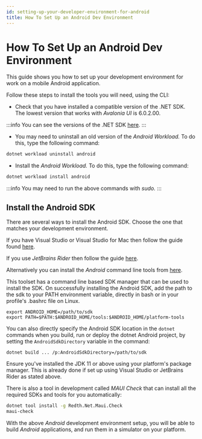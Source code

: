 ```yaml
---
id: setting-up-your-developer-environment-for-android
title: How To Set Up an Android Dev Environment
---
```


# How To Set Up an Android Dev Environment

This guide shows you how to set up your development environment for work on a mobile Android application.

Follow these steps to install the tools you will need, using the CLI:

-  Check that you have installed a compatible version of the .NET SDK. The lowest version that works with _Avalonia UI_ is 6.0.2.00.

:::info
You can see the versions of the .NET SDK [here](https://dotnet.microsoft.com/en-us/download/dotnet).
:::

-  You may need to uninstall an old version of the _Android Workload._ To do this, type the following command:

```bash
dotnet workload uninstall android
```

-  Install the _Android Workload._ To do this, type the following command:

```bash
dotnet workload install android
```

:::info
You may need to run the above commands with _sudo._
:::

## Install the Android SDK

There are several ways to install the Android SDK. Choose the one that matches your development environment.

If you have Visual Studio or Visual Studio for Mac then follow the guide found [here](https://docs.microsoft.com/en-us/xamarin/android/get-started/installation/android-sdk).

If you use _JetBrains Rider_ then follow the guide [here](https://www.jetbrains.com/help/rider/Xamarin.html).

Alternatively you can install the _Android_ command line tools from [here](https://developer.android.com/studio#command-tools).

This toolset has a command line based SDK manager that can be used to install the SDK. On successfully installing the Android SDK, add the path to the sdk to your PATH environment variable, directly in bash or in your profile's .bashrc file on Linux.
```
export ANDROID_HOME=/path/to/sdk
export PATH=$PATH:$ANDROID_HOME/tools:$ANDROID_HOME/platform-tools
```
You can also directly specify the Android SDK location in the `dotnet` commands when you build, run or deploy the dotnet Android project, by setting the `AndroidSdkDirectory` variable in the command:
```
dotnet build ... /p:AndroidSdkDirectory=/path/to/sdk
```
Ensure you've installed the JDK 11 or above using your platform's package manager. This is already done if set up using Visual Studio or JetBrains Rider as stated above.

There is also a tool in development called _MAUI Check_ that can install all the required SDKs and tools for you automatically:

```bash
dotnet tool install -g Redth.Net.Maui.Check
maui-check
```

With the above _Android_ development environment setup, you will be able to build _Android_ applications, and run them in a simulator on your platform.
